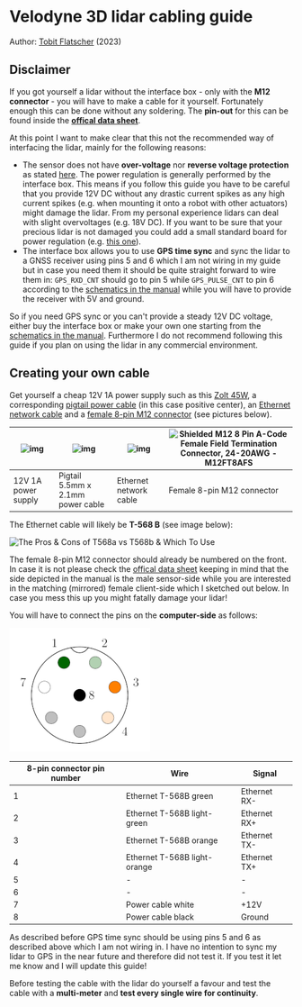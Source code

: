 # Velodyne 3D lidar cabling guide

Author: [Tobit Flatscher](https://github.com/2b-t) (2023)



## Disclaimer

If you got yourself a lidar without the interface box - only with the **M12 connector** - you will have to make a cable for it yourself. Fortunately enough this can be done without any soldering. The **pin-out** for this can be found inside the [**offical data sheet**](https://pdf.directindustry.com/pdf/velodynelidar/vlp-16-datasheets/182407-676097.html).

At this point I want to make clear that this not the recommended way of interfacing the lidar, mainly for the following reasons:

- The sensor does not have **over-voltage** nor **reverse voltage protection** as stated [here](https://velodynelidar.com/wp-content/uploads/2019/08/63-9259-REV-C-MANUALINTERFACE-BOXHDL-32EVLP-16VLP-32_Web-S.pdf#page=2). The power regulation is generally performed by the interface box. This means if you follow this guide you have to be careful that you provide 12V DC without any drastic current spikes as any high current spikes (e.g. when mounting it onto a robot with other actuators) might damage the lidar. From my personal experience lidars can deal with slight overvoltages (e.g. 18V DC). If you want to be sure that your precious lidar is not damaged you could add a small standard board for power regulation (e.g. [this one](https://www.amazon.com/Regulator-Adjustable-Converter-Electronic-Stabilizer/dp/B07PDGG84B/)).
- The interface box allows you to use **GPS time sync** and sync the lidar to a GNSS receiver using pins 5 and 6 which I am not wiring in my guide but  in case you need them it should be quite straight forward to wire them  in: `GPS_RXD_CNT` should go to pin 5 while `GPS_PULSE_CNT` to pin 6 according to the [schematics in the manual](https://velodynelidar.com/wp-content/uploads/2019/12/63-9243-Rev-E-VLP-16-User-Manual.pdf#page=112) while you will have to provide the receiver with 5V and  ground.

So  if you need GPS sync or you can't provide a steady 12V DC voltage, either buy the interface box or make your own one starting from the [schematics in the manual](https://velodynelidar.com/wp-content/uploads/2019/12/63-9243-Rev-E-VLP-16-User-Manual.pdf#page=112). Furthermore I do not recommend following this guide if you plan on using the lidar in any commercial environment. 

## Creating your own cable

Get yourself a cheap 12V 1A power supply such as this [Zolt 45W](https://www.amazon.co.uk/dp/B08NBWHKGG?psc=1&ref=ppx_yo2ov_dt_b_product_details), a corresponding [pigtail power cable](https://www.amazon.co.uk/dp/B08JKQ3PF9?psc=1&ref=ppx_yo2ov_dt_b_product_details) (in this case positive center), an [Ethernet network cable](https://www.amazon.co.uk/gp/product/B00DZJNO4M/ref=ox_sc_saved_image_1?smid=A3GL1BA201XJVN&psc=1) and a [female 8-pin M12 connector](https://www.aliexpress.com/item/32839854023.html) (see pictures below).

| ![img](https://m.media-amazon.com/images/W/IMAGERENDERING_521856-T1/images/I/51V3jPySIAS._AC_SL1000_.jpg) | ![img](https://m.media-amazon.com/images/W/IMAGERENDERING_521856-T1/images/I/51ebxDprQTL._AC_SL1100_.jpg) | ![img](https://m.media-amazon.com/images/W/IMAGERENDERING_521856-T1/images/I/61ZVtKwRxhL._SL1500_.jpg) | ![Shielded M12 8 Pin A-Code Female Field Termination Connector, 24-20AWG -  M12FT8AFS](https://www.l-com.com/Content/Images/Product/Medium/M12FT8AFS_250x250_View1.jpg) |
| ------------------------------------------------------------ | ------------------------------------------------------------ | ------------------------------------------------------------ | ------------------------------------------------------------ |
| 12V 1A power supply                                          | Pigtail 5.5mm x 2.1mm power cable                            | Ethernet network cable                                       | Female 8-pin M12 connector                                   |

The Ethernet cable will likely be **T-568 B** (see image below):

![The Pros & Cons of T568a vs T568b & Which To Use](https://cdn.shopify.com/s/files/1/0014/6404/1539/files/568a-vs-568b-chart_1024x1024.png?v=1567709877)

The female 8-pin M12 connector should already be numbered on the front. In case it is not please check the [offical data sheet](https://pdf.directindustry.com/pdf/velodynelidar/vlp-16-datasheets/182407-676097.html) keeping in mind that the side depicted in the manual is the male sensor-side while you are interested in the matching (mirrored) female client-side which I sketched out below. In case you mess this up you might fatally damage your lidar!

You will have to connect the pins on the **computer-side** as follows:

![Computer-side pin-out of the lidar](../media/m12_lidar_pinout.png)

| 8-pin connector pin number | Wire                         | Signal       |
| -------------------------- | ---------------------------- | ------------ |
| 1                          | Ethernet T-568B green        | Ethernet RX- |
| 2                          | Ethernet T-568B light-green  | Ethernet RX+ |
| 3                          | Ethernet T-568B orange       | Ethernet TX- |
| 4                          | Ethernet T-568B light-orange | Ethernet TX+ |
| 5                          | -                            | -            |
| 6                          | -                            | -            |
| 7                          | Power cable white            | +12V         |
| 8                          | Power cable black            | Ground       |

As described before GPS time sync should be using pins 5 and 6 as described above which I am not wiring in. I have no intention to sync my lidar to GPS in the near future and therefore did not test it. If you test it let me know and I will update this guide!

Before testing the cable with the lidar do yourself a favour and test the cable with a **multi-meter** and **test every single wire for continuity**.
